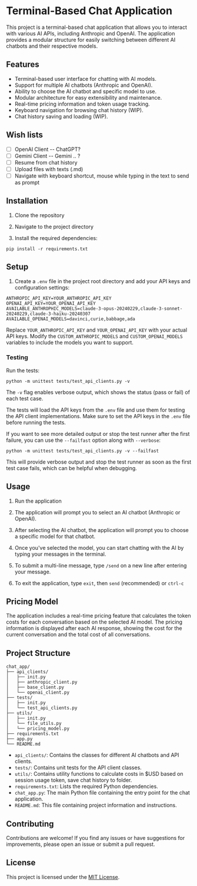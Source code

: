 # Terminal-Based Chat Application

This project is a terminal-based chat application that allows you to interact with various AI APIs, including Anthropic and OpenAI. The application provides a modular structure for easily switching between different AI chatbots and their respective models.

## Features

- Terminal-based user interface for chatting with AI models.
- Support for multiple AI chatbots (Anthropic and OpenAI).
- Ability to choose the AI chatbot and specific model to use.
- Modular architecture for easy extensibility and maintenance.
- Real-time pricing information and token usage tracking.
- Keyboard navigation for browsing chat history (WIP).
- Chat history saving and loading (WIP).

## Wish lists 

* [ ] OpenAI Client -- ChatGPT? 
* [ ] Gemini Client -- Gemini .. ? 
* [ ] Resume from chat history
* [ ] Upload files with texts (.md)
* [ ] Navigate with keyboard shortcut, mouse while typing in the text to send as prompt 

## Installation

1. Clone the repository

2. Navigate to the project directory

3. Install the required dependencies:
```
pip install -r requirements.txt 
```

## Setup

1. Create a `.env` file in the project root directory and add your API keys and configuration settings:
```
ANTHROPIC_API_KEY=YOUR_ANTHROPIC_API_KEY
OPENAI_API_KEY=YOUR_OPENAI_API_KEY
AVAILABLE_ANTHROPHIC_MODELS=claude-3-opus-20240229,claude-3-sonnet-20240229,claude-3-haiku-20240307
AVAILABLE_OPENAI_MODELS=davinci,curie,babbage,ada
```
Replace `YOUR_ANTHROPIC_API_KEY` and `YOUR_OPENAI_API_KEY` with your actual API keys. Modify the `CUSTOM_ANTHROPIC_MODELS` and `CUSTOM_OPENAI_MODELS` variables to include the models you want to support.

### Testing 

Run the tests:
```
python -m unittest tests/test_api_clients.py -v
```
The `-v` flag enables verbose output, which shows the status (pass or fail) of each test case.

The tests will load the API keys from the `.env` file and use them for testing the API client implementations. Make sure to set the API keys in the `.env` file before running the tests.

If you want to see more detailed output or stop the test runner after the first failure, you can use the `--failfast` option along with `--verbose`:
```
python -m unittest tests/test_api_clients.py -v --failfast
```
This will provide verbose output and stop the test runner as soon as the first test case fails, which can be helpful when debugging.

## Usage

1. Run the application

2. The application will prompt you to select an AI chatbot (Anthropic or OpenAI).

3. After selecting the AI chatbot, the application will prompt you to choose a specific model for that chatbot.

4. Once you've selected the model, you can start chatting with the AI by typing your messages in the terminal.

5. To submit a multi-line message, type `/send` on a new line after entering your message.

6. To exit the application, type `exit`, then `send` (recommended) or `ctrl-c`

## Pricing Model

The application includes a real-time pricing feature that calculates the token costs for each conversation based on the selected AI model. The pricing information is displayed after each AI response, showing the cost for the current conversation and the total cost of all conversations.


## Project Structure 

```
chat_app/
├── api_clients/
│   ├── init.py
│   ├── anthropic_client.py
│   ├── base_client.py
│   └── openai_client.py
├── tests/
│   ├── init.py
│   └── test_api_clients.py
├── utils/
│   ├── init.py
│   └── file_utils.py
│   └── pricing_model.py
├── requirements.txt
├── app.py
└── README.md
```

- `api_clients/`: Contains the classes for different AI chatbots and API clients.
- `tests/`: Contains unit tests for the API client classes.
- `utils/`: Contains utility functions to calculate costs in $USD based on session usage token, save chat history to folder.
- `requirements.txt`: Lists the required Python dependencies.
- `chat_app.py`: The main Python file containing the entry point for the chat application.
- `README.md`: This file containing project information and instructions.

## Contributing

Contributions are welcome! If you find any issues or have suggestions for improvements, please open an issue or submit a pull request.

## License

This project is licensed under the [MIT License](LICENSE).
